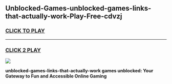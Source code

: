 
## Unblocked-Games-unblocked-games-links-that-actually-work-Play-Free-cdvzj
<h3>
<a href="https://premium76.site?title=unblocked-games-links-that-actually-work&ref=18A">CLICK TO PLAY</a></h3>
<hr>

<h3>
<a href="https://premium76.site?title=unblocked-games-links-that-actually-work&ref=18A">CLICK 2 PLAY</a>
  
</h3>

<a href="https://premium76.site?title=unblocked-games-links-that-actually-work&ref=18A"><img src="https://clearcache.store/games.png"></a>


**unblocked-games-links-that-actually-work games unblocked: Your Gateway to Fun and Accessible Online Gaming**
